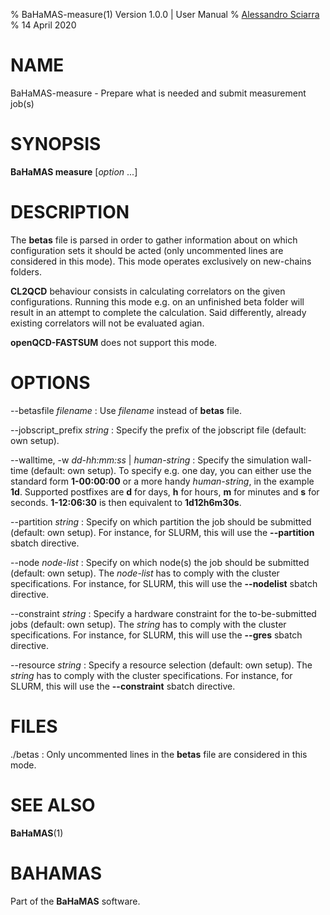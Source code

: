 % BaHaMAS-measure(1) Version 1.0.0 | User Manual
% [Alessandro Sciarra](sciarra@itp.uni-frankfurt.de)
% 14 April 2020

# NAME

BaHaMAS-measure - Prepare what is needed and submit measurement job(s)

# SYNOPSIS

**BaHaMAS measure** [*option* ...]

# DESCRIPTION

The **betas** file is parsed in order to gather information about on which configuration sets it should be acted (only uncommented lines are considered in this mode).
This mode operates exclusively on new-chains folders.

**CL2QCD** behaviour consists in calculating correlators on the given configurations.
Running this mode e.g. on an unfinished beta folder will result in an attempt to complete the calculation.
Said differently, already existing correlators will not be evaluated agian.

**openQCD-FASTSUM** does not support this mode.

# OPTIONS

\--betasfile *filename*
:   Use *filename* instead of **betas** file.

\--jobscript_prefix *string*
:   Specify the prefix of the jobscript file (default: own setup).

\--walltime, \-w *dd-hh:mm:ss* |  *human-string*
:   Specify the simulation wall-time (default: own setup).
    To specify e.g. one day, you can either use the standard form **1-00:00:00** or a more handy *human-string*, in the example **1d**.
    Supported postfixes are **d** for days, **h** for hours, **m** for minutes and **s** for seconds.
    **1-12:06:30** is then equivalent to **1d12h6m30s**.

\--partition *string*
:   Specify on which partition the job should be submitted (default: own setup).
    For instance, for SLURM, this will use the **\--partition** sbatch directive.

\--node *node-list*
:   Specify on which node(s) the job should be submitted (default: own setup).
    The *node-list* has to comply with the cluster specifications.
    For instance, for SLURM, this will use the **\--nodelist** sbatch directive.

\--constraint *string*
:   Specify a hardware constraint for the to-be-submitted jobs (default: own setup).
    The *string* has to comply with the cluster specifications.
    For instance, for SLURM, this will use the **\--gres** sbatch directive.

\--resource *string*
:   Specify a resource selection (default: own setup).
    The *string* has to comply with the cluster specifications.
    For instance, for SLURM, this will use the **\--constraint** sbatch directive.

# FILES

./betas
:   Only uncommented lines in the **betas** file are considered in this mode.

# SEE ALSO

**BaHaMAS**(1)

# BAHAMAS

Part of the **BaHaMAS** software.

